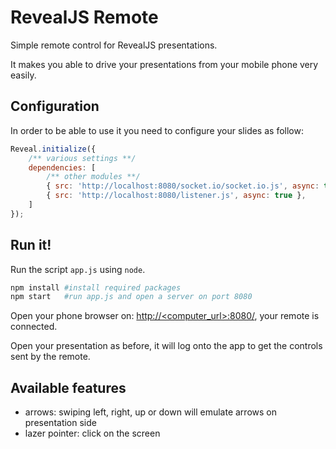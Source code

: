 # RevealJS Remote

Simple remote control for RevealJS presentations.

It makes you able to drive your presentations from your mobile phone very easily.

## Configuration

In order to be able to use it you need to configure your slides as follow:

```js
Reveal.initialize({
    /** various settings **/
    dependencies: [
        /** other modules **/
        { src: 'http://localhost:8080/socket.io/socket.io.js', async: true },
        { src: 'http://localhost:8080/listener.js', async: true },
    ]
});
```

## Run it!

Run the script `app.js` using `node`.

```bash
npm install #install required packages
npm start   #run app.js and open a server on port 8080
```

Open your phone browser on: [http://<computer_url>:8080/](http://<computer_url>:8080/), your remote is connected.

Open your presentation as before, it will log onto the app to get the controls sent by the remote.

## Available features

- arrows: swiping left, right, up or down will emulate arrows on presentation side
- lazer pointer: click on the screen

